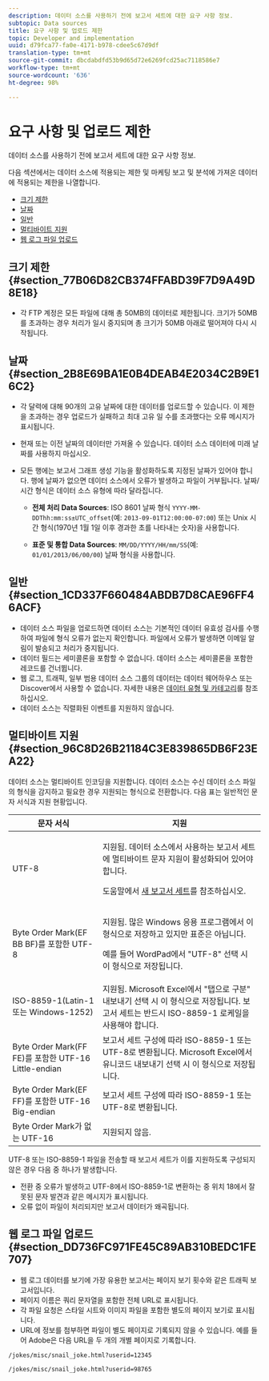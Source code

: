 ```yaml
---
description: 데이터 소스를 사용하기 전에 보고서 세트에 대한 요구 사항 정보.
subtopic: Data sources
title: 요구 사항 및 업로드 제한
topic: Developer and implementation
uuid: d79fca77-fa0e-4171-b978-cdee5c67d9df
translation-type: tm+mt
source-git-commit: dbcdabdfd53b9d65d72e6269fcd25ac7118586e7
workflow-type: tm+mt
source-wordcount: '636'
ht-degree: 98%

---
```



# 요구 사항 및 업로드 제한

데이터 소스를 사용하기 전에 보고서 세트에 대한 요구 사항 정보.

다음 섹션에서는 데이터 소스에 적용되는 제한 및 마케팅 보고 및 분석에 가져온 데이터에 적용되는 제한을 나열합니다.

* [크기 제한](/help/import/c-data-sources/datasrc-requirements.md#section_77B06D82CB374FFABD39F7D9A49D8E18)
* [날짜](/help/import/c-data-sources/datasrc-requirements.md#section_2B8E69BA1E0B4DEAB4E2034C2B9E16C2)
* [일반](/help/import/c-data-sources/datasrc-requirements.md#section_1CD337F660484ABDB7D8CAE96FF46ACF)
* [멀티바이트 지원](/help/import/c-data-sources/datasrc-requirements.md#section_96C8D26B21184C3E839865DB6F23EA22)
* [웹 로그 파일 업로드](/help/import/c-data-sources/datasrc-requirements.md#section_DD736FC971FE45C89AB310BEDC1FE707)

## 크기 제한 {#section_77B06D82CB374FFABD39F7D9A49D8E18}

* 각 FTP 계정은 모든 파일에 대해 총 50MB의 데이터로 제한됩니다. 크기가 50MB를 초과하는 경우 처리가 일시 중지되며 총 크기가 50MB 아래로 떨어져야 다시 시작됩니다. 

## 날짜 {#section_2B8E69BA1E0B4DEAB4E2034C2B9E16C2}

* 각 달력에 대해 90개의 고유 날짜에 대한 데이터를 업로드할 수 있습니다. 이 제한을 초과하는 경우 업로드가 실패하고 최대 고유 일 수를 초과했다는 오류 메시지가 표시됩니다.
* 현재 또는 이전 날짜의 데이터만 가져올 수 있습니다. 데이터 소스 데이터에 미래 날짜를 사용하지 마십시오.
* 모든 행에는 보고서 그래프 생성 기능을 활성화하도록 지정된 날짜가 있어야 합니다. 행에 날짜가 없으면 데이터 소스에서 오류가 발생하고 파일이 거부됩니다. 날짜/시간 형식은 데이터 소스 유형에 따라 달라집니다.

   * **전체 처리 Data Sources**: ISO 8601 날짜 형식 `YYYY-MM-DDThh:mm:ss±UTC_offset`(예: `2013-09-01T12:00:00-07:00`) 또는 Unix 시간 형식(1970년 1월 1일 이후 경과한 초를 나타내는 숫자)을 사용합니다.

   * **표준 및 통합 Data Sources**: `MM/DD/YYYY/HH/mm/SS`(예: `01/01/2013/06/00/00`) 날짜 형식을 사용합니다.

## 일반 {#section_1CD337F660484ABDB7D8CAE96FF46ACF}

* 데이터 소스 파일을 업로드하면 데이터 소스는 기본적인 데이터 유효성 검사를 수행하여 파일에 형식 오류가 없는지 확인합니다. 파일에서 오류가 발생하면 이메일 알림이 발송되고 처리가 중지됩니다.
* 데이터 필드는 세미콜론을 포함할 수 없습니다. 데이터 소스는 세미콜론을 포함한 레코드를 건너뜁니다.
* 웹 로그, 트래픽, 일부 범용 데이터 소스 그룹의 데이터는 데이터 웨어하우스 또는 Discover에서 사용할 수 없습니다. 자세한 내용은 [데이터 유형 및 카테고리](/help/import/c-data-sources/c-datasrc-types/datasrc-categories.md)를 참조하십시오.
* 데이터 소스는 직렬화된 이벤트를 지원하지 않습니다.

## 멀티바이트 지원 {#section_96C8D26B21184C3E839865DB6F23EA22}

데이터 소스는 멀티바이트 인코딩을 지원합니다. 데이터 소스는 수신 데이터 소스 파일의 형식을 감지하고 필요한 경우 지원되는 형식으로 전환합니다. 다음 표는 일반적인 문자 서식과 지원 현황입니다.

<table id="table_F9E685D7EEAB49A9ABAD622AE630EC21"> 
 <thead> 
  <tr> 
   <th colname="col1" class="entry"> 문자 서식 </th> 
   <th colname="col2" class="entry"> 지원 </th> 
  </tr> 
 </thead>
 <tbody> 
  <tr> 
   <td colname="col1"> UTF-8 </td> 
   <td colname="col2"> <p>지원됨. 데이터 소스에서 사용하는 보고서 세트에 멀티바이트 문자 지원이 활성화되어 있어야 합니다.  </p> <p>도움말에서 <a href="https://docs.adobe.com/content/help/ko-KR/analytics/admin/manage-report-suites/new-report-suite/new-report-suite.html"  >새 보고서 세트</a>를 참조하십시오. </p> </td> 
  </tr> 
  <tr> 
   <td colname="col1"> Byte Order Mark(EF BB BF)를 포함한 UTF-8 </td> 
   <td colname="col2"> <p>지원됨. 많은 Windows 응용 프로그램에서 이 형식으로 저장하고 있지만 표준은 아닙니다.  </p> <p>예를 들어 WordPad에서 "UTF-8" 선택 시 이 형식으로 저장됩니다. </p> </td> 
  </tr> 
  <tr> 
   <td colname="col1"> ISO-8859-1(Latin-1 또는 Windows-1252) </td> 
   <td colname="col2"> 지원됨. Microsoft Excel에서 "탭으로 구분" 내보내기 선택 시 이 형식으로 저장됩니다. 보고서 세트는 반드시 ISO-8859-1 로케일을 사용해야 합니다. </td> 
  </tr> 
  <tr> 
   <td colname="col1"> Byte Order Mark(FF FE)를 포함한 UTF-16 Little-endian </td> 
   <td colname="col2"> 보고서 세트 구성에 따라 ISO-8859-1 또는 UTF-8로 변환됩니다. Microsoft Excel에서 유니코드 내보내기 선택 시 이 형식으로 저장됩니다. </td> 
  </tr> 
  <tr> 
   <td colname="col1"> Byte Order Mark(EF FF)를 포함한 UTF-16 Big-endian </td> 
   <td colname="col2"> 보고서 세트 구성에 따라 ISO-8859-1 또는 UTF-8로 변환됩니다. </td> 
  </tr> 
  <tr> 
   <td colname="col1"> Byte Order Mark가 없는 UTF-16 </td> 
   <td colname="col2"> 지원되지 않음. </td> 
  </tr> 
 </tbody> 
</table>

UTF-8 또는 ISO-8859-1 파일을 전송할 때 보고서 세트가 이를 지원하도록 구성되지 않은 경우 다음 중 하나가 발생합니다.

* 전환 중 오류가 발생하고 UTF-8에서 ISO-8859-1로 변환하는 중 위치 18에서 잘못된 문자 발견과 같은 메시지가 표시됩니다.
* 오류 없이 파일이 처리되지만 보고서 데이터가 왜곡됩니다.

## 웹 로그 파일 업로드 {#section_DD736FC971FE45C89AB310BEDC1FE707}

* 웹 로그 데이터를 보기에 가장 유용한 보고서는 페이지 보기 횟수와 같은 트래픽 보고서입니다.
* 페이지 이름은 쿼리 문자열을 포함한 전체 URL로 표시됩니다.
* 각 파일 요청은 스타일 시트와 이미지 파일을 포함한 별도의 페이지 보기로 표시됩니다.
* URL에 정보를 첨부하면 파일이 별도 페이지로 기록되지 않을 수 있습니다. 예를 들어 Adobe은 다음 URL을 두 개의 개별 페이지로 기록합니다.

`/jokes/misc/snail_joke.html?userid=12345`

`/jokes/misc/snail_joke.html?userid=98765`
